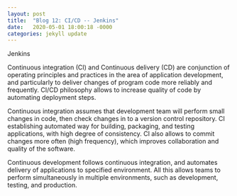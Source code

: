 ```yaml
---
layout: post
title:  "Blog 12: CI/CD -- Jenkins"
date:   2020-05-01 18:00:18 -0000
categories: jekyll update
---
```


Jenkins

Continuous integration (CI) and Continuous delivery (CD) are conjunction of operating principles and practices in the area of application development, and particularly to deliver changes of program code more reliably and frequently. CI/CD philosophy allows to increase quality of code by automating deployment steps.

Continuous integration assumes that development team will perform small changes in code, then check changes in to a version control repository. CI establishing automated way for building, packaging, and testing applications, with high degree of consistency. CI also allows to commit changes more often (high frequency), which improves collaboration and quality of the software.

Continuous development follows continuous integration, and automates delivery of applications to specified environment. All this allows teams to perform simultaneously in multiple environments, such as development, testing, and production.

[jekyll-docs]: https://jekyllrb.com/docs/home
[jekyll-gh]:   https://github.com/jekyll/jekyll
[jekyll-talk]: https://talk.jekyllrb.com/
